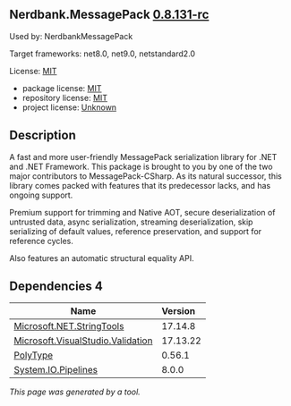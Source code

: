﻿Nerdbank.MessagePack [0.8.131-rc](https://www.nuget.org/packages/Nerdbank.MessagePack/0.8.131-rc)
--------------------

Used by: NerdbankMessagePack

Target frameworks: net8.0, net9.0, netstandard2.0

License: [MIT](../../../../licenses/mit) 

- package license: [MIT](https://licenses.nuget.org/MIT) 
- repository license: [MIT](https://github.com/AArnott/Nerdbank.MessagePack) 
- project license: [Unknown](https://aarnott.github.io/Nerdbank.MessagePack/) 

Description
-----------
A fast and more user-friendly MessagePack serialization library for .NET and .NET Framework. This package is brought to you by one of the two major contributors to MessagePack-CSharp. As its natural successor, this library comes packed with features that its predecessor lacks, and has ongoing support.

Premium support for trimming and Native AOT, secure deserialization of untrusted data, async serialization, streaming deserialization, skip serializing of default values, reference preservation, and support for reference cycles.

Also features an automatic structural equality API.

Dependencies 4
-----------

|Name|Version|
|----------|:----|
|[Microsoft.NET.StringTools](../../../../packages/nuget.org/microsoft.net.stringtools/17.14.8)|17.14.8|
|[Microsoft.VisualStudio.Validation](../../../../packages/nuget.org/microsoft.visualstudio.validation/17.13.22)|17.13.22|
|[PolyType](../../../../packages/nuget.org/polytype/0.56.1)|0.56.1|
|[System.IO.Pipelines](../../../../packages/nuget.org/system.io.pipelines/8.0.0)|8.0.0|

*This page was generated by a tool.*